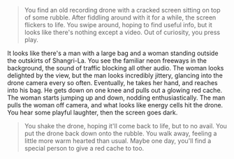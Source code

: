> You find an old recording drone with a cracked screen sitting on top of some rubble. After fiddling around with it for a while, the screen flickers to life. You swipe around, hoping to find useful info, but it looks like there's nothing except a video. Out of curiosity, you press play. 

It looks like there's a man with a large bag and a woman standing outside the outskirts of Shangri-La. You see the familiar neon freeways in the background, the sound of traffic blocking all other audio. The woman looks delighted by the view, but the man looks incredibly jittery, glancing into the drone camera every so often. Eventually, he takes her hand, and reaches into his bag. He gets down on one knee and pulls out a glowing red cache. The woman starts jumping up and down, nodding enthusiastically. The man pulls the woman off camera, and what looks like energy cells hit the drone. You hear some playful laughter, then the screen goes dark.

> You shake the drone, hoping it'll come back to life, but to no avail. You put the drone back down onto the rubble. You walk away, feeling a little more warm hearted than usual. Maybe one day, you'll find a special person to give a red cache to too.
